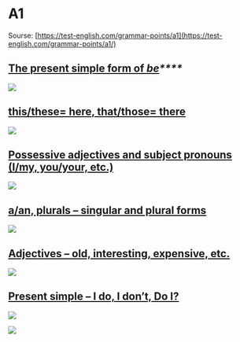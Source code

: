 # A1

Sourse: [https://test-english.com/grammar-points/a1](https://test-english.com/grammar-points/a1/)

## [The present simple form of _**be**_](https://test-english.com/grammar-points/a1/present-simple-forms-of-to-be/)_****_

![](<../../.gitbook/assets/image (23).png>)

## [this/these= here, that/those= there](https://test-english.com/grammar-points/a1/this-that-these-those/)

![](<../../.gitbook/assets/image (18).png>)

## [Possessive adjectives and subject pronouns (I/my, you/your, etc.)](https://test-english.com/grammar-points/a1/possessive-adjectives/)

![](<../../.gitbook/assets/image (27).png>)

## [a/an, plurals – singular and plural forms](https://test-english.com/grammar-points/a1/a-an-plurals/)

![](<../../.gitbook/assets/image (24).png>)

## [Adjectives – old, interesting, expensive, etc.](https://test-english.com/grammar-points/a1/adjectives/)

![](<../../.gitbook/assets/image (19).png>)

## [Present simple – I do, I don’t, Do I?](https://test-english.com/grammar-points/a1/present-simple/)

![](<../../.gitbook/assets/image (22).png>)

![](<../../.gitbook/assets/image (20).png>)
